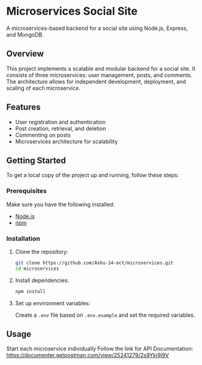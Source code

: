 # Microservices Social Site

A microservices-based backend for a social site using Node.js, Express, and MongoDB.

## Overview

This project implements a scalable and modular backend for a social site. It consists of three microservices: user management, posts, and comments. The architecture allows for independent development, deployment, and scaling of each microservice.

## Features

- User registration and authentication
- Post creation, retrieval, and deletion
- Commenting on posts
- Microservices architecture for scalability

## Getting Started

To get a local copy of the project up and running, follow these steps:

### Prerequisites

Make sure you have the following installed:

- [Node.js](https://nodejs.org/)
- [npm](https://www.npmjs.com/)

### Installation

1. Clone the repository:

    ```bash
    git clone https://github.com/Ashu-14-oct/microservices.git
    cd microservices
    ```

2. Install dependencies:

    ```bash
    npm install
    ```

3. Set up environment variables:

    Create a `.env` file based on `.env.example` and set the required variables.

## Usage

Start each microservice individually
Follow the link for API Documentation: https://documenter.getpostman.com/view/25241279/2s9Ykj9i9V
